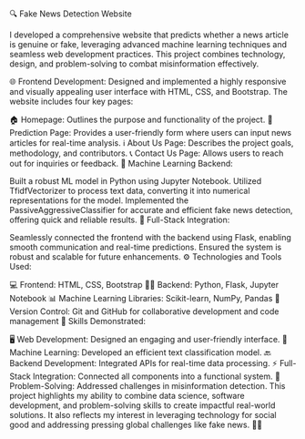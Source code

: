 🔍 Fake News Detection Website

I developed a comprehensive website that predicts whether a news article is genuine or fake, leveraging advanced machine learning techniques and seamless web development practices. This project combines technology, design, and problem-solving to combat misinformation effectively.

🌐 Frontend Development:
Designed and implemented a highly responsive and visually appealing user interface with HTML, CSS, and Bootstrap. The website includes four key pages:

🏠 Homepage: Outlines the purpose and functionality of the project.
📰 Prediction Page: Provides a user-friendly form where users can input news articles for real-time analysis.
ℹ️ About Us Page: Describes the project goals, methodology, and contributors.
📞 Contact Us Page: Allows users to reach out for inquiries or feedback.
🧠 Machine Learning Backend:

Built a robust ML model in Python using Jupyter Notebook.
Utilized TfidfVectorizer to process text data, converting it into numerical representations for the model.
Implemented the PassiveAggressiveClassifier for accurate and efficient fake news detection, offering quick and reliable results.
🔗 Full-Stack Integration:

Seamlessly connected the frontend with the backend using Flask, enabling smooth communication and real-time predictions.
Ensured the system is robust and scalable for future enhancements.
⚙️ Technologies and Tools Used:

💻 Frontend: HTML, CSS, Bootstrap
🧑‍💻 Backend: Python, Flask, Jupyter Notebook
📊 Machine Learning Libraries: Scikit-learn, NumPy, Pandas
🔧 Version Control: Git and GitHub for collaborative development and code management
🎯 Skills Demonstrated:

🖥️ Web Development: Designed an engaging and user-friendly interface.
🤖 Machine Learning: Developed an efficient text classification model.
🔙 Backend Development: Integrated APIs for real-time data processing.
⚡ Full-Stack Integration: Connected all components into a functional system.
🧩 Problem-Solving: Addressed challenges in misinformation detection.
This project highlights my ability to combine data science, software development, and problem-solving skills to create impactful real-world solutions. It also reflects my interest in leveraging technology for social good and addressing pressing global challenges like fake news. 🚀💡
